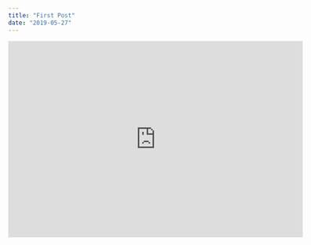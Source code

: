 ```yaml
---
title: "First Post"
date: "2019-05-27"
---
```


<iframe width="600" height="400" src="https://www.youtube.com/embed/vGJTaP6anOU" frameborder="0" allow="accelerometer; autoplay; encrypted-media; gyroscope; picture-in-picture" allowfullscreen></iframe>
